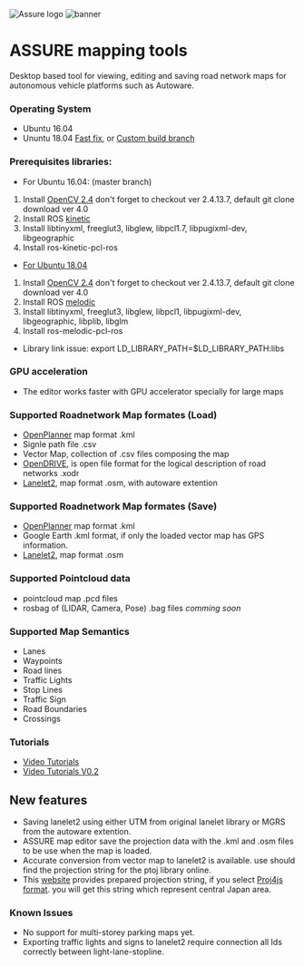![Assure logo](https://user-images.githubusercontent.com/20182801/61394821-fb224f00-a8fe-11e9-82d5-6e008df6710e.png)
![banner](https://user-images.githubusercontent.com/20182801/61394945-3e7cbd80-a8ff-11e9-8930-f827ef2cfd69.png)
# ASSURE mapping tools
Desktop based tool for viewing, editing and saving road network maps for autonomous vehicle platforms such as Autoware.

### Operating System

- Ubuntu 16.04
- Ununtu 18.04 
  [Fast fix](https://github.com/hatem-darweesh/assuremappingtools/wiki), or 
  [Custom build branch](https://github.com/hatem-darweesh/assuremappingtools/tree/ubuntu18.04_build)

### Prerequisites libraries: 
- For Ubuntu 16.04: (master branch)
1. Install [OpenCV 2.4](https://docs.opencv.org/2.4/doc/tutorials/introduction/linux_install/linux_install.html)
    don't forget to checkout ver 2.4.13.7, default git clone download ver 4.0
2. Install ROS [kinetic](http://wiki.ros.org/kinetic/Installation/Ubuntu)
3. Install libtinyxml, freeglut3, libglew, libpcl1.7, libpugixml-dev, libgeographic
4. Install ros-kinetic-pcl-ros

- [For Ubuntu 18.04](https://github.com/hatem-darweesh/assuremappingtools/tree/ubuntu18.04_build)
1. Install [OpenCV 2.4](https://docs.opencv.org/2.4/doc/tutorials/introduction/linux_install/linux_install.html)
    don't forget to checkout ver 2.4.13.7, default git clone download ver 4.0
2. Install ROS [melodic](http://wiki.ros.org/melodic/Installation/Ubuntu)
3. Install libtinyxml, freeglut3, libglew, libpcl1, libpugixml-dev, libgeographic, libplib, libglm
4. Install ros-melodic-pcl-ros

- Library link issue:
export LD_LIBRARY_PATH=$LD_LIBRARY_PATH:libs 

### GPU acceleration 
- The editor works faster with GPU accelerator specially for large maps

### Supported Roadnetwork Map formates (Load)
- [OpenPlanner](https://gitlab.com/autowarefoundation/autoware.ai/core_planning) map format .kml 
- Signle path file .csv 
- Vector Map, collection of .csv files composing the map
- [OpenDRIVE](http://www.opendrive.org/), is open file format for the logical description of road networks .xodr
- [Lanelet2](https://github.com/fzi-forschungszentrum-informatik/Lanelet2), map format .osm, with autoware extention

### Supported Roadnetwork Map formates (Save)
- [OpenPlanner](https://gitlab.com/autowarefoundation/autoware.ai/core_planning) map format .kml 
- Google Earth .kml format, if only the loaded vector map has GPS information.
- [Lanelet2](https://github.com/fzi-forschungszentrum-informatik/Lanelet2), map format .osm

### Supported Pointcloud data
- pointcloud map .pcd files
- rosbag of (LIDAR, Camera, Pose) .bag files _comming soon_

### Supported Map Semantics
- Lanes
- Waypoints
- Road lines
- Traffic Lights
- Stop Lines
- Traffic Sign 
- Road Boundaries
- Crossings 

### Tutorials
- [Video Tutorials](https://www.youtube.com/watch?v=p_4HwJvu084&list=PLVAImlqqGbr4G8GXMsqp6dMhbKxTCEnrh&index=1)
- [Video Tutorials V0.2](https://youtu.be/PXcE7XMSKck)

## New features
- Saving lanelet2 using either UTM from original lanelet library or MGRS from the autoware extention. 
- ASSURE map editor save the projection data with the .kml and .osm files to be use when the map is loaded. 
- Accurate conversion from vector map to lanelet2 is available. use should find the projection string for the ptoj library online. 
- This [website](https://spatialreference.org/ref/epsg/2449/) provides prepared projection string, if you select [Proj4js format](https://spatialreference.org/ref/epsg/2449/proj4js/). you will get this string which represent central Japan area.

### Known Issues
- No support for multi-storey parking maps yet.
- Exporting traffic lights and signs to lanelet2 require connection all Ids correctly between light-lane-stopline. 
